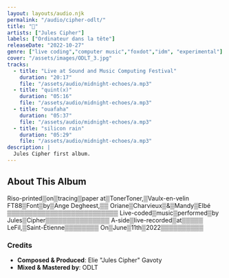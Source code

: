 ```yaml
---
layout: layouts/audio.njk
permalink: "/audio/cipher-odlt/"
title: "🎵"
artists: ["Jules Cipher"]
labels: ["Ordinateur dans la tête"]
releaseDate: "2022-10-27"
genre: ["live coding","computer music","foxdot","idm", "experimental"]
cover: "/assets/images/ODLT_3.jpg"
tracks:
  - title: "Live at Sound and Music Computing Festival"
    duration: "20:17"
    file: "/assets/audio/midnight-echoes/a.mp3"
  - title: "quint(x)"
    duration: "05:16"
    file: "/assets/audio/midnight-echoes/a.mp3"
  - title: "ouafaha"
    duration: "05:37"
    file: "/assets/audio/midnight-echoes/a.mp3"
  - title: "silicon rain"
    duration: "05:29"
    file: "/assets/audio/midnight-echoes/a.mp3"
description: |
  Jules Cipher first album.
---
```


## About This Album

Riso-printed▒on▒tracing▒paper
at▒TonerToner,▒Vaulx-en-velin
FT88▒Font▒by▒Ange Degheest,▒▒
Oriane▒Charvieux▒&▒Mandy▒Elbé
▒▒▒▒▒▒▒▒▒▒▒▒▒▒▒▒▒▒▒▒▒▒▒▒▒▒
Live-coded▒music▒performed▒by
Jules▒Cipher▒▒▒▒▒▒▒▒▒▒▒▒▒▒▒
A-side▒live-recorded▒at▒▒▒▒▒
LeFil,▒Saint-Étienne▒▒▒▒▒▒▒▒
On▒June▒11th▒2022▒▒▒▒▒▒▒▒▒▒

### Credits

- **Composed & Produced**: Elie "Jules Cipher" Gavoty
- **Mixed & Mastered by**: ODLT
